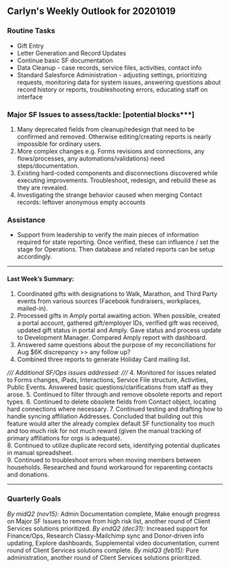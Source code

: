 ## Carlyn's Weekly Outlook for 20201019
### Routine Tasks
* Gift Entry
* Letter Generation and Record Updates
* Continue basic SF documentation
* Data Cleanup - case records, service files, activities, contact info
* Standard Salesforce Administration - adjusting settings, prioritizing requests, monitoring data for system issues, answering questions about record history or reports, troubleshooting errors, educating staff on interface

### Major SF Issues to assess/tackle: [potential blocks***]
1. Many deprecated fields from cleanup/redesign that need to be confirmed and removed.  Otherwise editing/creating reports is nearly impossible for ordinary users.
2. More complex changes e.g. Forms revisions and connections, any flows/processes, any automations/validations) need steps/documentation.
3. Existing hard-coded components and disconnections discovered while executing improvements. Troubleshoot, redesign, and rebuild these as they are revealed.
4. Investigating the strange behavior caused when merging Contact records: leftover anonymous empty accounts

### Assistance
* Support from leadership to verify the main pieces of information required for state reporting.  Once verified, these can influence / set the stage for Operations.  Then database and related reports can be setup accordingly.

- - - -
#### Last Week’s Summary:
1. Coordinated gifts with designations to Walk, Marathon, and Third Party events from various sources (Facebook fundraisers, workplaces, mailed-in).
2. Processed gifts in Amply portal awaiting action.  When possible, created a portal account, gathered gift/employer IDs, verified gift was received, updated gift status in portal and Amply.  Gave status and process update to Development Manager.  Compared Amply report with dashboard.
3. Answered same questions about the purpose of my reconciliations for Aug $6K discrepancy >> any follow up?
4. Combined three reports to generate Holiday Card mailing list. 

*/// Additional SF/Ops issues addressed: ///*
4. Monitored for issues related to Forms changes, iPads, Interactions, Service File structure, Activities, Public Events.  Answered basic questions/clarifications from staff as they arose.
5. Continued to filter through and remove obsolete reports and report types. 
6. Continued to delete obsolete fields from Contact object, locating hard connections where necessary. 
7. Continued testing and drafting how to handle syncing affiliation Addresses.   Concluded that building out this feature would alter the already complex default SF functionality too much and too much risk for not much reward (given the manual tracking of primary affiliations for orgs is adequate).  
8. Continued to utilize duplicate record sets, identifying potential duplicates in manual spreadsheet.  
9. Continued to troubleshoot errors when moving members between households.  Researched and found workaround for reparenting contacts and donations. 

- - - -
### Quarterly Goals
*By midQ2 (nov15):* Admin Documentation complete, Make enough progress on Major SF Issues to remove from high risk list, another round of Client Services solutions prioritized.
*By endQ2 (dec31):* Increased support for Finance/Ops, Research Classy-Mailchimp sync and Donor-driven info updating, Explore dashboards, Supplemental video documentation, current round of Client Services solutions complete.
*By midQ3 (feb15):* Pure administration, another round of Client Services solutions prioritized.